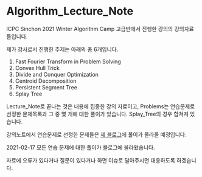 # Algorithm_Lecture_Note
ICPC Sinchon 2021 Winter Algorithm Camp 고급반에서 진행한 강의의 강의자료들입니다.

제가 강사로서 진행한 주제는 아래의 총 6개입니다.
1. Fast Fourier Transform in Problem Solving
2. Convex Hull Trick
3. Divide and Conquer Optimization
4. Centroid Decomposition
5. Persistent Segment Tree
6. Splay Tree

Lecture_Note로 끝나는 것은 내용에 집중한 강의 자료이고, Problems는 연습문제로 선정한 문제목록과 그 중 몇 개에 대한 풀이가 있습니다.
Splay_Tree의 경우 합쳐져 있습니다.

강의노트에서 연습문제로 선정한 문제들은 [제 블로그](https://seastar105.tistory.com)에 풀이가 올라올 예정입니다. 

2021-02-17 모든 연습 문제에 대한 풀이가 블로그에 올라왔습니다.

자료에 오류가 있다거나 질문이 있다거나 하면 이슈로 달아주시면 대응하도록 하겠습니다.
